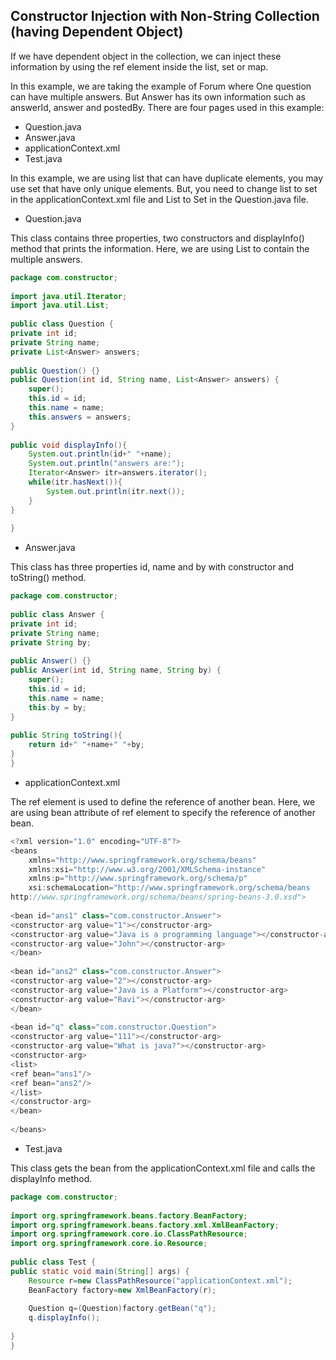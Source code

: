 ## Constructor Injection with Non-String Collection (having Dependent Object) 

If we have dependent object in the collection, we can inject these information by using the ref element inside the list, set or map.

In this example, we are taking the example of Forum where One question can have multiple answers. But Answer has its own information such as answerId, answer and postedBy. There are four pages used in this example:

- Question.java
- Answer.java
- applicationContext.xml
- Test.java
  
In this example, we are using list that can have duplicate elements, you may use set that have only unique elements. But, you need to change list to set in the applicationContext.xml file and List to Set in the Question.java file.

- Question.java
  
This class contains three properties, two constructors and displayInfo() method that prints the information. Here, we are using List to contain the multiple answers.

~~~java
package com.constructor;  
  
import java.util.Iterator;  
import java.util.List;  
  
public class Question {  
private int id;  
private String name;  
private List<Answer> answers;  
  
public Question() {}  
public Question(int id, String name, List<Answer> answers) {  
    super();  
    this.id = id;  
    this.name = name;  
    this.answers = answers;  
}  
  
public void displayInfo(){  
    System.out.println(id+" "+name);  
    System.out.println("answers are:");  
    Iterator<Answer> itr=answers.iterator();  
    while(itr.hasNext()){  
        System.out.println(itr.next());  
    }  
}  
  
}
~~~

- Answer.java
  
This class has three properties id, name and by with constructor and toString() method.

~~~java
package com.constructor;  
  
public class Answer {  
private int id;  
private String name;  
private String by;  
  
public Answer() {}  
public Answer(int id, String name, String by) {  
    super();  
    this.id = id;  
    this.name = name;  
    this.by = by;  
}  
  
public String toString(){  
    return id+" "+name+" "+by;  
}  
}

~~~

- applicationContext.xml
  
The ref element is used to define the reference of another bean. Here, we are using bean attribute of ref element to specify the reference of another bean.

~~~java
<?xml version="1.0" encoding="UTF-8"?>  
<beans  
    xmlns="http://www.springframework.org/schema/beans"  
    xmlns:xsi="http://www.w3.org/2001/XMLSchema-instance"  
    xmlns:p="http://www.springframework.org/schema/p"  
    xsi:schemaLocation="http://www.springframework.org/schema/beans   
http://www.springframework.org/schema/beans/spring-beans-3.0.xsd">  
  
<bean id="ans1" class="com.constructor.Answer">  
<constructor-arg value="1"></constructor-arg>  
<constructor-arg value="Java is a programming language"></constructor-arg>  
<constructor-arg value="John"></constructor-arg>  
</bean>  
  
<bean id="ans2" class="com.constructor.Answer">  
<constructor-arg value="2"></constructor-arg>  
<constructor-arg value="Java is a Platform"></constructor-arg>  
<constructor-arg value="Ravi"></constructor-arg>  
</bean>  
  
<bean id="q" class="com.constructor.Question">  
<constructor-arg value="111"></constructor-arg>  
<constructor-arg value="What is java?"></constructor-arg>  
<constructor-arg>  
<list>  
<ref bean="ans1"/>  
<ref bean="ans2"/>  
</list>  
</constructor-arg>  
</bean>  
  
</beans>

~~~

- Test.java
  
This class gets the bean from the applicationContext.xml file and calls the displayInfo method.

~~~java
package com.constructor;  
  
import org.springframework.beans.factory.BeanFactory;  
import org.springframework.beans.factory.xml.XmlBeanFactory;  
import org.springframework.core.io.ClassPathResource;  
import org.springframework.core.io.Resource;  
  
public class Test {  
public static void main(String[] args) {  
    Resource r=new ClassPathResource("applicationContext.xml");  
    BeanFactory factory=new XmlBeanFactory(r);  
      
    Question q=(Question)factory.getBean("q");  
    q.displayInfo();  
      
}  
}  

~~~
